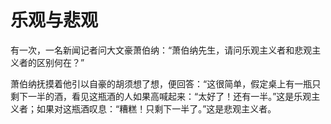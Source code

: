 # 乐观与悲观

有一次，一名新闻记者问大文豪萧伯纳：“萧伯纳先生，请问乐观主义者和悲观主义者的区别何在？” 

萧伯纳抚摸着他引以自豪的胡须想了想，便回答：“这很简单，假定桌上有一瓶只剩下一半的酒，看见这瓶酒的人如果高喊起来：“太好了！还有一半。”这是乐观主义者；如果对这瓶酒叹息：“糟糕！只剩下一半了。”这是悲观主义者。
 
